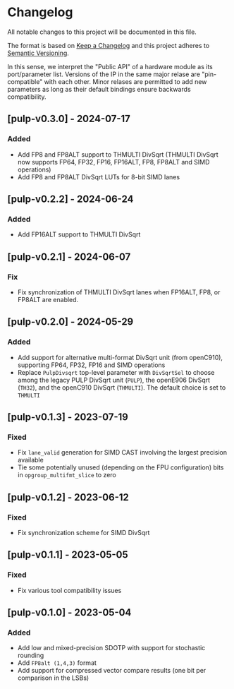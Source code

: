 # Changelog

All notable changes to this project will be documented in this file.

The format is based on [Keep a Changelog](http://keepachangelog.com/en/1.0.0/) and this project adheres to [Semantic Versioning](http://semver.org/spec/v2.0.0.html).

In this sense, we interpret the "Public API" of a hardware module as its port/parameter list.
Versions of the IP in the same major relase are "pin-compatible" with each other. Minor relases are permitted to add new parameters as long as their default bindings ensure backwards compatibility.

## [pulp-v0.3.0] - 2024-07-17

### Added
- Add FP8 and FP8ALT support to THMULTI DivSqrt (THMULTI DivSqrt now supports FP64, FP32, FP16, FP16ALT, FP8, FP8ALT and SIMD operations)
- Add FP8 and FP8ALT DivSqrt LUTs for 8-bit SIMD lanes

## [pulp-v0.2.2] - 2024-06-24

### Added
- Add FP16ALT support to THMULTI DivSqrt

## [pulp-v0.2.1] - 2024-06-07

### Fix
- Fix synchronization of THMULTI DivSqrt lanes when FP16ALT, FP8, or FP8ALT are enabled.

## [pulp-v0.2.0] - 2024-05-29

### Added
- Add support for alternative multi-format DivSqrt unit (from openC910), supporting FP64, FP32, FP16 and SIMD operations
- Replace `PulpDivsqrt` top-level parameter with `DivSqrtSel` to choose among the legacy PULP DivSqrt unit (`PULP`), the openE906 DivSqrt (`TH32`), and the openC910 DivSqrt (`THMULTI`). The default choice is set to `THMULTI`

## [pulp-v0.1.3] - 2023-07-19

### Fixed
- Fix `lane_valid` generation for SIMD CAST involving the largest precision available
- Tie some potentially unused (depending on the FPU configuration) bits in `opgroup_multifmt_slice` to zero

## [pulp-v0.1.2] - 2023-06-12

### Fixed
- Fix synchronization scheme for SIMD DivSqrt

## [pulp-v0.1.1] - 2023-05-05

### Fixed
- Fix various tool compatibility issues

## [pulp-v0.1.0] - 2023-05-04

### Added
- Add low and mixed-precision SDOTP with support for stochastic rounding
- Add `FP8alt (1,4,3)` format
- Add support for compressed vector compare results (one bit per comparison in the LSBs)
